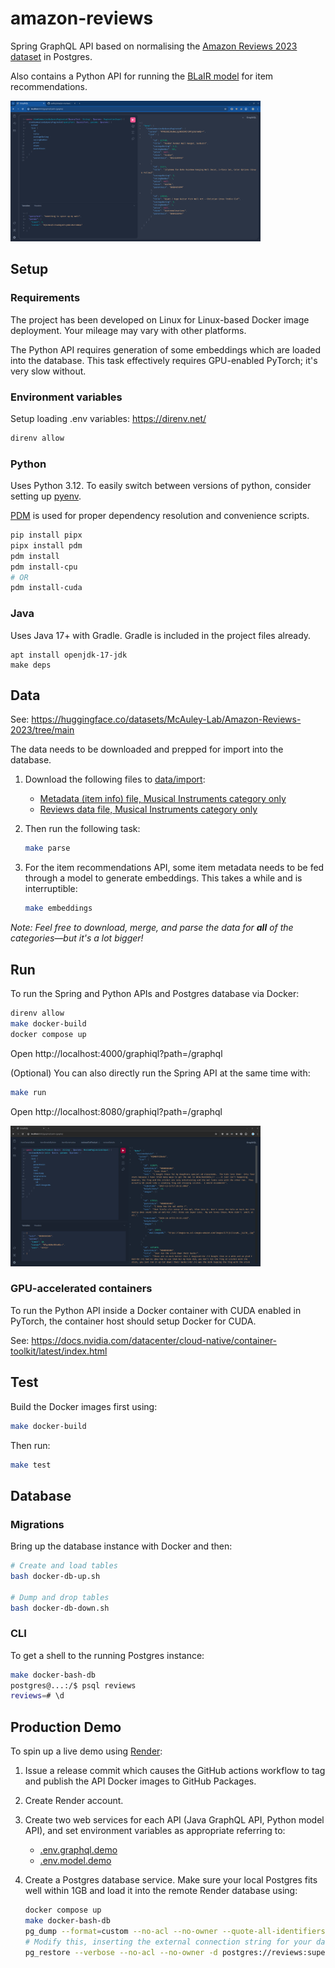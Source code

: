 # amazon-reviews

Spring GraphQL API based on normalising the [Amazon Reviews 2023 dataset](https://github.com/hyp1231/AmazonReviews2023) in Postgres.

Also contains a Python API for running the [BLaIR model](https://github.com/hyp1231/AmazonReviews2023/tree/main/blair) for item recommendations.

<img src="img/screenshot-recommendations.png" width=400 />

## Setup

### Requirements

The project has been developed on Linux for Linux-based Docker image deployment. Your mileage may vary with other platforms.

The Python API requires generation of some embeddings which are loaded into the database. This task effectively requires GPU-enabled PyTorch; it's very slow without.

### Environment variables

Setup loading .env variables: https://direnv.net/

```bash
direnv allow
```

### Python

Uses Python 3.12. To easily switch between versions of python, consider setting up [pyenv](https://github.com/pyenv/pyenv).

[PDM](https://github.com/pdm-project/pdm) is used for proper dependency resolution and convenience scripts.

```bash
pip install pipx
pipx install pdm
pdm install
pdm install-cpu
# OR
pdm install-cuda
```

### Java

Uses Java 17+ with Gradle. Gradle is included in the project files already.

```
apt install openjdk-17-jdk
make deps
```

## Data 

See: https://huggingface.co/datasets/McAuley-Lab/Amazon-Reviews-2023/tree/main

The data needs to be downloaded and prepped for import into the database.

1. Download the following files to [data/import](data/import):
    - [Metadata (item info) file, Musical Instruments category only](https://huggingface.co/datasets/McAuley-Lab/Amazon-Reviews-2023/resolve/main/raw/meta_categories/meta_Musical_Instruments.jsonl?download=true)
    - [Reviews data file, Musical Instruments category only](https://huggingface.co/datasets/McAuley-Lab/Amazon-Reviews-2023/resolve/main/raw/review_categories/Musical_Instruments.jsonl?download=true)

2. Then run the following task:

    ```bash
    make parse
    ```

3. For the item recommendations API, some item metadata needs to be fed through a model to generate embeddings. This takes a while and is interruptible:

    ```bash
    make embeddings
    ```

*Note: Feel free to download, merge, and parse the data for **all** of the categories—but it's a lot bigger!*

## Run

To run the Spring and Python APIs and Postgres database via Docker:

```bash
direnv allow
make docker-build
docker compose up
```

Open http://localhost:4000/graphiql?path=/graphql

(Optional) You can also directly run the Spring API at the same time with:

```bash
make run
```
Open http://localhost:8080/graphiql?path=/graphql

<img src="img/screenshot-reviews.png" width=400 />

### GPU-accelerated containers

To run the Python API inside a Docker container with CUDA enabled in PyTorch, the container host should setup Docker for CUDA.

See: https://docs.nvidia.com/datacenter/cloud-native/container-toolkit/latest/index.html

## Test

Build the Docker images first using:

```bash
make docker-build
```

Then run:

```bash
make test
```

## Database

### Migrations

Bring up the database instance with Docker and then:

```bash
# Create and load tables
bash docker-db-up.sh

# Dump and drop tables
bash docker-db-down.sh
```

### CLI

To get a shell to the running Postgres instance:

```bash
make docker-bash-db
postgres@...:/$ psql reviews
reviews=# \d
```

## Production Demo

To spin up a live demo using [Render](https://render.com):

1. Issue a release commit which causes the GitHub actions workflow to tag and publish the API Docker images to GitHub Packages.

1. Create Render account.

1. Create two web services for each API (Java GraphQL API, Python model API), and set environment variables as appropriate referring to:
    - [.env.graphql.demo](.env.graphql.demo)
    - [.env.model.demo](.env.model.demo)

1. Create a Postgres database service. Make sure your local Postgres fits well within 1GB and load it into the remote Render database using:

    ```bash
    docker compose up
    make docker-bash-db
    pg_dump --format=custom --no-acl --no-owner --quote-all-identifiers --verbose --file /export/backup.dump --exclude-schema=pg_catalog -h localhost -U postgres reviews 
    # Modify this, inserting the external connection string for your database from Render
    pg_restore --verbose --no-acl --no-owner -d postgres://reviews:supersecretgeneratedpassword@instancesubdomain.region-postgres.render.com/reviews_abcd /export/backup.dump
    ```
